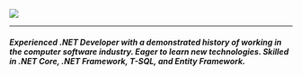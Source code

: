  <a href="https://github.com/DenverCoder1/readme-typing-svg"><img src="https://readme-typing-svg.herokuapp.com?lines=Hello👋;Welcome+To+My+<World/>💻;I+am+Nijat+MARDANLI&center=false&width=500&height=50&size=30&duration=6000"></a>
 <hr>

<h5>Experienced .NET Developer with a demonstrated history of working in the computer software industry. Eager to learn new technologies. Skilled in .NET Core, .NET Framework, T-SQL, and Entity Framework. </h4>

<!--  <img src="https://media.giphy.com/media/hvRJCLFzcasrR4ia7z/giphy.gif" width="35"> -->
